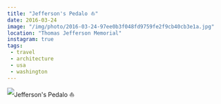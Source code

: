 ```yaml
---
title: "Jefferson's Pedalo ⛵️"
date: 2016-03-24
image: "/img/photo/2016-03-24-97ee0b3f048fd9759fe2f9cb40cb3e1a.jpg"
location: "Thomas Jefferson Memorial"
instagram: true
tags:
 - travel
 - architecture
 - usa
 - washington
---
```


![Jefferson's Pedalo ⛵️](/img/photo/2016-03-24-97ee0b3f048fd9759fe2f9cb40cb3e1a.jpg)
